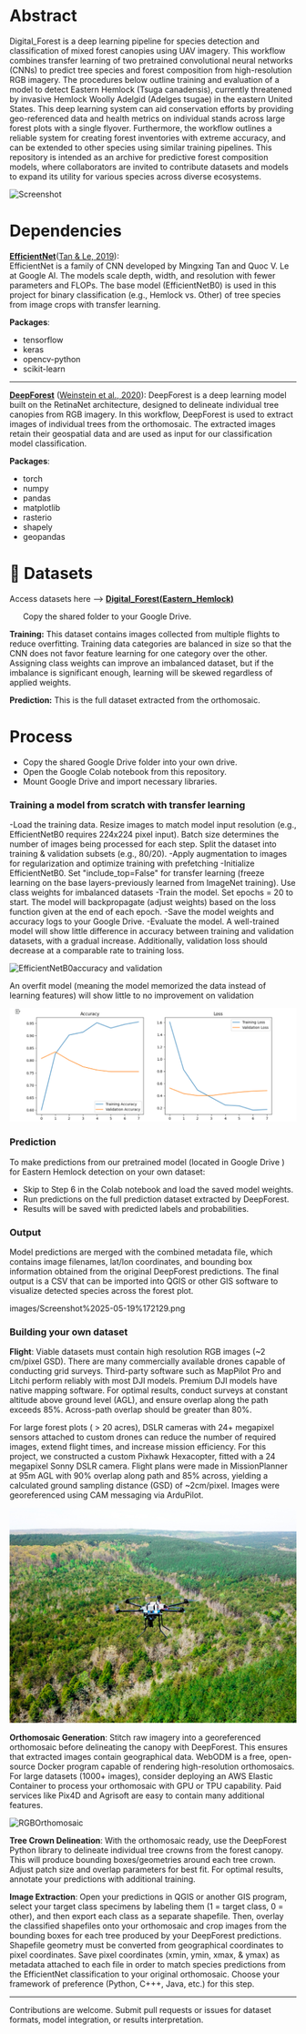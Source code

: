 # Abstract

Digital_Forest is a deep learning pipeline for species detection and classification of mixed forest canopies using UAV imagery. This workflow combines transfer learning of two pretrained convolutional neural networks (CNNs) to predict tree species and forest composition from high-resolution RGB imagery. The procedures below outline training and evaluation of a model to detect Eastern Hemlock (Tsuga canadensis), currently threatened by invasive Hemlock Woolly Adelgid (Adelges tsugae) in the eastern United States. This deep learning system can aid conservation efforts by providing geo-referenced data and health metrics on individual stands across large forest plots with a single flyover. Furthermore, the workflow outlines a reliable system for creating forest inventories with extreme accuracy, and can be extended to other species using similar training pipelines. This repository is intended as an archive for predictive forest composition models, where collaborators are invited to contribute datasets and models to expand its utility for various species across diverse ecosystems.


![Screenshot](images/Screenshot%202025-06-05%20095418.png)

# Dependencies

**[EfficientNet](https://github.com/tensorflow/tpu/tree/master/models/official/efficientnet)**([Tan & Le, 2019](https://arxiv.org/abs/1905.11946)):  
  EfficientNet is a family of CNN developed by Mingxing Tan and Quoc V. Le at Google AI. The models scale depth, width, and resolution with fewer parameters and FLOPs. The base model (EfficientNetB0) is used in this project for binary classification (e.g., Hemlock vs. Other) of tree species from image crops with transfer learning.

**Packages**:
- tensorflow
- keras
- opencv-python
- scikit-learn

---

**[DeepForest](https://github.com/weecology/DeepForest)** ([Weinstein et al., 2020](https://doi.org/10.1038/s41597-020-0449-9)):  DeepForest is a deep learning model built on the RetinaNet architecture, designed to delineate individual tree canopies from RGB imagery. In this workflow, DeepForest is used to extract images of individual trees from the orthomosaic. The extracted images retain their geospatial data and are used as input for our classification model classification.

**Packages**:
- torch
- numpy
- pandas
- matplotlib
- rasterio
- shapely
- geopandas

# 📁 Datasets

Access datasets here --> [**Digital_Forest(Eastern_Hemlock)**](https://drive.google.com/drive/folders/1v7P8ayvgNeTtqQJLFxYiCn26fgUE1_lM)

&nbsp; &nbsp; &nbsp; Copy the shared folder to your Google Drive. 

**Training:** This dataset contains images collected from multiple flights to reduce overfitting. Training data categories are balanced in size so that the CNN does not favor feature learning for one category over the other. Assigning class weights can improve an imbalanced dataset, but if the imbalance is significant enough, learning will be skewed regardless of applied weights. 
   
**Prediction:** This is the full dataset extracted from the orthomosaic. 

# Process

- Copy the shared Google Drive folder into your own drive.
- Open the Google Colab notebook from this repository.
- Mount Google Drive and import necessary libraries.

### Training a model from scratch with transfer learning

-Load the training data. Resize images to match model input resolution (e.g., EfficientNetB0 requires 224x224 pixel input). Batch size determines the number of images being processed for each step. Split the dataset into training & validation subsets (e.g., 80/20). 
-Apply augmentation to images for regularization and optimize training with prefetching
-Initialize EfficientNetB0. Set "include_top=False" for transfer learning (freeze learning on the base layers-previously learned from ImageNet training). Use class weights for imbalanced datasets
-Train the model. Set epochs = 20 to start. The model will backpropagate (adjust weights) based on the loss function given at the end of each epoch. 
-Save the model weights and accuracy logs to your Google Drive.
-Evaluate the model. A well-trained model will show little difference in accuracy between training and validation datasets, with a gradual increase. Additionally, validation loss should decrease at a comparable rate to training loss.

![EfficientNetB0accuracy and validation](images/Screenshot%2025-05-30%151302.png)

An overfit model (meaning the model memorized the data instead of learning features) will show little to no improvement on validation

![EfficientNetB0overfitting](images/Screenshot%202025-05-02%20165740.png)


### Prediction
To make predictions from our pretrained model (located in Google Drive ) for Eastern Hemlock detection on your own dataset:

- Skip to Step 6 in the Colab notebook and load the saved model weights.
- Run predictions on the full prediction dataset extracted by DeepForest.
- Results will be saved with predicted labels and probabilities.
  
### Output
Model predictions are merged with the combined metadata file, which contains image filenames, lat/lon coordinates, and bounding box information obtained from the original DeepForest predictions. The final output is a CSV that can be imported into QGIS or other GIS software to visualize detected species across the forest plot.

images/Screenshot%2025-05-19%172129.png

### Building your own dataset

**Flight**: Viable datasets must contain high resolution RGB images (~2 cm/pixel GSD). There are many commercially available drones capable of conducting grid surveys. Third-party software such as MapPilot Pro and Litchi perform reliably with most DJI models. Premium DJI models have native mapping software. For optimal results, conduct surveys at constant altitude above ground level (AGL), and ensure overlap along the path exceeds 85%. Across-path overlap should be greater than 80%.

For large forest plots ( > 20 acres), DSLR cameras with 24+ megapixel sensors attached to custom drones can reduce the number of required images, extend flight times, and increase mission efficiency. For this project, we constructed a custom Pixhawk Hexacopter, fitted with a 24 megapixel Sonny DSLR camera. Flight plans were made in MissionPlanner at 95m AGL with 90% overlap along path and 85% across, yielding a calculated ground sampling distance (GSD) of ~2cm/pixel. Images were georeferenced using CAM messaging via ArduPilot. 

![Remote Sensing Drone performing survey for eastern hemlock](images/DJI_0231.jpg)

**Orthomosaic Generation**: Stitch raw imagery into a georeferenced orthomosaic before delineating the canopy with DeepForest. This ensures that extracted images contain geographical data. WebODM is a free, open-source Docker program capable of rendering high-resolution orthomosaics. For large datasets (1000+ images), consider deploying an AWS Elastic Container to process your orthomosaic with GPU or TPU capability. Paid services like Pix4D and Agrisoft are easy to contain many additional features.

![RGBOrthomosaic](images/Screenshot%2025-05-15%104932.png)

**Tree Crown Delineation**: With the orthomosaic ready, use the DeepForest Python library to delineate individual tree crowns from the forest canopy. This will produce bounding boxes/geometries around each tree crown. Adjust patch size and overlap parameters for best fit. For optimal results, annotate your predictions with additional training.

**Image Extraction**:  Open your predictions in QGIS or another GIS program, select your target class specimens by labeling them (1 = target class, 0 = other), and then export each class as a separate shapefile. Then, overlay the classified shapefiles onto your orthomosaic and crop images from the bounding boxes for each tree produced by your DeepForest predictions. Shapefile geometry must be converted from geographical coordinates to pixel coordinates. Save pixel coordinates (xmin, ymin, xmax, & ymax) as metadata attached to each file in order to match species predictions from the EfficientNet classification to your original orthomosaic. Choose your framework of preference (Python, C+++, Java, etc.) for this step. 

---

Contributions are welcome. Submit pull requests or issues for dataset formats, model integration, or results interpretation.
